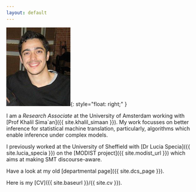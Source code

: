 ```yaml
---
layout: default
---
```


![wilker](/img/people/wilker.png){: style="float: right;" }

I am a *Research Associate* at the University of Amsterdam working with [Prof Khalil Sima`an]({{ site.khalil_simaan }}).
My work focusses on better inference for statistical machine translation, particularly, algorithms
which enable inference under complex models.

I previously worked at the University of Sheffield with [Dr Lucia Specia]({{ site.lucia_specia }}) on the [MODIST project]({{ site.modist_url }}) which aims at making SMT discourse-aware.

Have a look at my old [departmental page]({{ site.dcs_page }}).

Here is my [CV]({{ site.baseurl }}/{{ site.cv }}).

